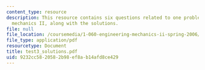 ```yaml
---
content_type: resource
description: This resource contains six questions related to one problem on engineering
  mechanics II, along with the solutions.
file: null
file_location: /coursemedia/1-060-engineering-mechanics-ii-spring-2006/9232cc5820582b98ef8ab14afd8ce429_test3_solutions.pdf
file_type: application/pdf
resourcetype: Document
title: test3_solutions.pdf
uid: 9232cc58-2058-2b98-ef8a-b14afd8ce429
---
```

